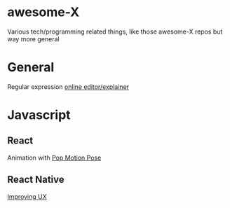 # awesome-X

Various tech/programming related things, like those awesome-X repos but way more general

# General

Regular expression [online editor/explainer](https://regex101.com)

# Javascript

## React

Animation with [Pop Motion Pose](https://popmotion.io/pose/)

## React Native

[Improving UX](https://facebook.github.io/react-native/docs/improvingux.html)
